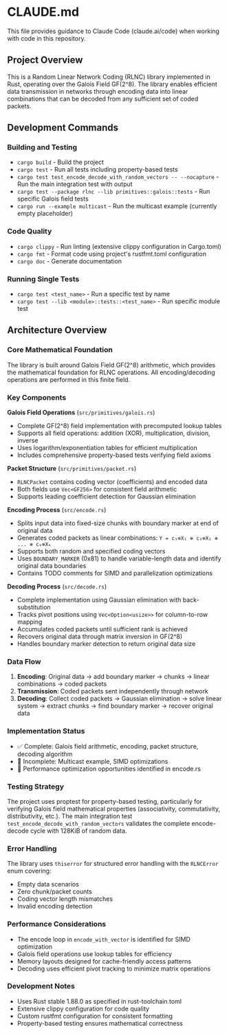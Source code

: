 # CLAUDE.md

This file provides guidance to Claude Code (claude.ai/code) when working with code in this repository.

## Project Overview

This is a Random Linear Network Coding (RLNC) library implemented in Rust, operating over the Galois Field GF(2^8). The library enables efficient data transmission in networks through encoding data into linear combinations that can be decoded from any sufficient set of coded packets.

## Development Commands

### Building and Testing
- `cargo build` - Build the project
- `cargo test` - Run all tests including property-based tests
- `cargo test test_encode_decode_with_random_vectors -- --nocapture` - Run the main integration test with output
- `cargo test --package rlnc --lib primitives::galois::tests` - Run specific Galois field tests
- `cargo run --example multicast` - Run the multicast example (currently empty placeholder)

### Code Quality
- `cargo clippy` - Run linting (extensive clippy configuration in Cargo.toml)
- `cargo fmt` - Format code using project's rustfmt.toml configuration
- `cargo doc` - Generate documentation

### Running Single Tests
- `cargo test <test_name>` - Run a specific test by name
- `cargo test --lib <module>::tests::<test_name>` - Run specific module test

## Architecture Overview

### Core Mathematical Foundation
The library is built around Galois Field GF(2^8) arithmetic, which provides the mathematical foundation for RLNC operations. All encoding/decoding operations are performed in this finite field.

### Key Components

**Galois Field Operations** (`src/primitives/galois.rs`)
- Complete GF(2^8) field implementation with precomputed lookup tables
- Supports all field operations: addition (XOR), multiplication, division, inverse
- Uses logarithm/exponentiation tables for efficient multiplication
- Includes comprehensive property-based tests verifying field axioms

**Packet Structure** (`src/primitives/packet.rs`)
- `RLNCPacket` contains coding vector (coefficients) and encoded data
- Both fields use `Vec<GF256>` for consistent field arithmetic
- Supports leading coefficient detection for Gaussian elimination

**Encoding Process** (`src/encode.rs`)
- Splits input data into fixed-size chunks with boundary marker at end of original data
- Generates coded packets as linear combinations: `Y = c₁⊗X₁ ⊕ c₂⊗X₂ ⊕ ... ⊕ cₖ⊗Xₖ`
- Supports both random and specified coding vectors
- Uses `BOUNDARY_MARKER` (0x81) to handle variable-length data and identify original data boundaries
- Contains TODO comments for SIMD and parallelization optimizations

**Decoding Process** (`src/decode.rs`)
- Complete implementation using Gaussian elimination with back-substitution
- Tracks pivot positions using `Vec<Option<usize>>` for column-to-row mapping
- Accumulates coded packets until sufficient rank is achieved
- Recovers original data through matrix inversion in GF(2^8)
- Handles boundary marker detection to return original data size

### Data Flow
1. **Encoding**: Original data → add boundary marker → chunks → linear combinations → coded packets
2. **Transmission**: Coded packets sent independently through network
3. **Decoding**: Collect coded packets → Gaussian elimination → solve linear system → extract chunks → find boundary marker → recover original data

### Implementation Status
- ✅ Complete: Galois field arithmetic, encoding, packet structure, decoding algorithm
- 🚧 Incomplete: Multicast example, SIMD optimizations
- 📝 Performance optimization opportunities identified in encode.rs

### Testing Strategy
The project uses proptest for property-based testing, particularly for verifying Galois field mathematical properties (associativity, commutativity, distributivity, etc.). The main integration test `test_encode_decode_with_random_vectors` validates the complete encode-decode cycle with 128KiB of random data.

### Error Handling
The library uses `thiserror` for structured error handling with the `RLNCError` enum covering:
- Empty data scenarios
- Zero chunk/packet counts  
- Coding vector length mismatches
- Invalid encoding detection

### Performance Considerations
- The encode loop in `encode_with_vector` is identified for SIMD optimization
- Galois field operations use lookup tables for efficiency
- Memory layouts designed for cache-friendly access patterns
- Decoding uses efficient pivot tracking to minimize matrix operations

### Development Notes
- Uses Rust stable 1.88.0 as specified in rust-toolchain.toml
- Extensive clippy configuration for code quality
- Custom rustfmt configuration for consistent formatting
- Property-based testing ensures mathematical correctness